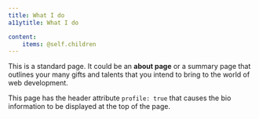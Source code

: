 ```yaml
---
title: What I do
a11ytitle: What I do

content:
    items: @self.children
---
```


This is a standard page. It could be an **about page** or a summary page that outlines your many gifts and talents that you intend to bring to the world of web development.

This page has the header attribute `profile: true` that causes the bio information to be displayed at the top of the page.